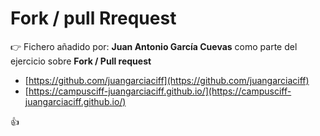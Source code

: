 # Fork / pull Rrequest

:point_right:  Fichero añadido por: **Juan Antonio García Cuevas** como parte del ejercicio sobre **Fork / Pull request**

- [https://github.com/juangarciaciff](https://github.com/juangarciaciff)
- [https://campusciff-juangarciaciff.github.io/](https://campusciff-juangarciaciff.github.io/)

:thumbsup:  

